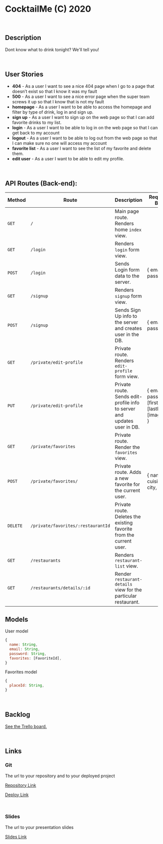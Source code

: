 # CocktailMe (C) 2020

<br>

## Description

Dont know what to drink tonight? We'll tell you!

<br>

## User Stories

- **404** - As a user I want to see a nice 404 page when I go to a page that doesn’t exist so that I know it was my fault
- **500** - As a user I want to see a nice error page when the super team screws it up so that I know that is not my fault
- **homepage** - As a user I want to be able to access the homepage and filter by type of drink, log in and sign up.
- **sign up** - As a user I want to sign up on the web page so that I can add favorite drinks to my list.
- **login** - As a user I want to be able to log in on the web page so that I can get back to my account
- **logout** - As a user I want to be able to log out from the web page so that I can make sure no one will access my account
- **favorite list** - As a user I want to see the list of my favorite and delete them.
- **edit user** - As a user I want to be able to edit my profile.

<br>

## API Routes (Back-end):

| **Method** | **Route**                          | **Description**                                                          | Request - Body                                           |
| ---------- | ---------------------------------- | ------------------------------------------------------------------------ | -------------------------------------------------------- |
| `GET`      | `/`                                | Main page route. Renders home `index` view.                              |                                                          |
| `GET`      | `/login`                           | Renders `login` form view.                                               |                                                          |
| `POST`     | `/login`                           | Sends Login form data to the server.                                     | { email, password }                                      |
| `GET`      | `/signup`                          | Renders `signup` form view.                                              |                                                          |
| `POST`     | `/signup`                          | Sends Sign Up info to the server and creates user in the DB.             | { email, password }                                      |
| `GET`      | `/private/edit-profile`            | Private route. Renders `edit-profile` form view.                         |                                                          |
| `PUT`      | `/private/edit-profile`            | Private route. Sends edit-profile info to server and updates user in DB. | { email, password, [firstName], [lastName], [imageUrl] } |
| `GET`      | `/private/favorites`               | Private route. Render the `favorites` view.                              |                                                          |
| `POST`     | `/private/favorites/`              | Private route. Adds a new favorite for the current user.                 | { name, cuisine, city, }                                 |
| `DELETE`   | `/private/favorites/:restaurantId` | Private route. Deletes the existing favorite from the current user.      |                                                          |
| `GET`      | `/restaurants`                     | Renders `restaurant-list` view.                                          |                                                          |
| `GET`      | `/restaurants/details/:id`         | Render `restaurant-details` view for the particular restaurant.          |                                                          |

## Models

User model

```javascript
{
  name: String,
  email: String,
  password: String,
  favorites: [FavoriteId],
}

```

Favorites model

```javascript
{
  placeId: String,
}

```

<br>

## Backlog

[See the Trello board.](https://trello.com/b/Ni3giVKf/ironhackproject)

<br>

## Links

### Git

The url to your repository and to your deployed project

[Repository Link](https://github.com/JuiceDrinker/module-2-project)

[Deploy Link]()

<br>

### Slides

The url to your presentation slides

[Slides Link]()
